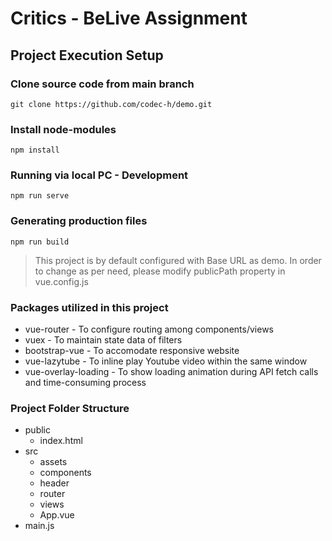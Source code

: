 # Critics - BeLive Assignment

## Project Execution Setup

### Clone source code from main branch
```
git clone https://github.com/codec-h/demo.git
```

### Install node-modules
```
npm install
```

### Running via local PC - Development
```
npm run serve
```

### Generating production files
```
npm run build
```

>This project is by default configured with Base URL as demo. In order to change as per need, please modify publicPath property in vue.config.js

### Packages utilized in this project
- vue-router - To configure routing among components/views
- vuex - To maintain state data of filters
- bootstrap-vue - To accomodate responsive website
- vue-lazytube - To inline play Youtube video within the same window 
- vue-overlay-loading - To show loading animation during API fetch calls and time-consuming process

### Project Folder Structure
- public
    - index.html
- src
    - assets
    - components
    - header
    - router
    - views
    - App.vue
- main.js